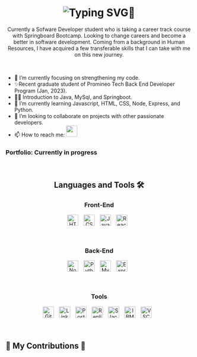 <h1 align="center">
  <img src="https://readme-typing-svg.herokuapp.com?font=Fira+Code&pause=500&color=9863FF&random=false&width=435&lines=Hi+%F0%9F%91%8B+my+name+is+Oscar+Carrillo;Im+currently+in+the+process+of+;changing+careers+to+become+a+;Software+Developer." alt="Typing SVG" />👋
</h1>

<p align="center"> Currently a Sofware Developer student who is taking a career track course with Springboard Bootcamp. Looking to change careers and become a better in software development. Coming from a background in Human Resources, I have acquired a few transferable skills that I can take with me on this new journey.</p>

<br>

- 👀 I’m currently focusing on strengthening my code.
- ✨Recent graduate student of Promineo Tech Back End Developer Program (Jan, 2023).
- 🐱‍🚀 Introduction to Java, MySql, and Springboot.
- 🌱 I’m currently learning Javascript, HTML, CSS, Node, Express, and Python.
- 💞️ I’m looking to collaborate on projects with other passionate developers.
- 📫 How to reach me: <a href="https://www.linkedin.com/in/oscarcar/" target="_blank"><img src="https://cdn.jsdelivr.net/gh/devicons/devicon@latest/icons/linkedin/linkedin-original.svg" width ="30px"/></a>
  
### Portfolio: Currently in progress

<br>

<h2 align="center">Languages and Tools 🛠️</h2>

<h3 align="center"> Front-End </h3>

<p align="center">
   <img alt="HTML" width="30px" style="padding-right:10px;" src="https://cdn.jsdelivr.net/gh/devicons/devicon/icons/html5/html5-plain.svg" />
   <img alt="CSS" width="30px" style="padding-right:10px;" src="https://cdn.jsdelivr.net/gh/devicons/devicon/icons/css3/css3-plain.svg" />
   <img alt="JavaScript" width="30px" style="padding-right:10px;" src="https://cdn.jsdelivr.net/gh/devicons/devicon/icons/javascript/javascript-plain.svg" />
   <img alt="React" width="30px" style="padding-right:10px;" src="https://cdn.jsdelivr.net/gh/devicons/devicon/icons/react/react-original.svg" />
</p>

<br>

<h3 align="center"> Back-End </h3>


<p align="center">
   <img alt="NodeJS" width="30px" style="padding-right:10px;" src="https://cdn.jsdelivr.net/gh/devicons/devicon/icons/nodejs/nodejs-original.svg" />
   <img alt="Python" width="30px" style="padding-right:10px;" src="https://cdn.jsdelivr.net/gh/devicons/devicon@latest/icons/python/python-original-wordmark.svg" />
   <img alt="MySQL" width="30px" style="padding-right:10px;" src="https://cdn.jsdelivr.net/gh/devicons/devicon@latest/icons/mysql/mysql-original.svg" />
   <img alt="Express" width="30px" style="padding-right:10px;" src="https://cdn.jsdelivr.net/gh/devicons/devicon@latest/icons/express/express-original.svg" />
</p>

<br>

<h3 align="center"> Tools </h3>

<p align="center">
  <img alt="Git" width="30px" style="padding-right:10px;" src="https://cdn.jsdelivr.net/gh/devicons/devicon@latest/icons/git/git-original.svg" />
  <img alt="LinkedIn" width="30px" style="padding-right:10px;" src="https://cdn.jsdelivr.net/gh/devicons/devicon@latest/icons/linkedin/linkedin-plain.svg" />
  <img alt="Postman" width="30px" style="padding-right:10px;" src="https://cdn.jsdelivr.net/gh/devicons/devicon@latest/icons/postman/postman-original.svg" />
  <img alt="Replit" width="30px" style="padding-right:10px;" src="https://cdn.jsdelivr.net/gh/devicons/devicon@latest/icons/replit/replit-original.svg" />
  <img alt="Slack" width="30px" style="padding-right:10px;" src="https://cdn.jsdelivr.net/gh/devicons/devicon@latest/icons/slack/slack-plain.svg" />
  <img alt="IBMSPSS" width="30px" style="padding-right:10px;" src="https://cdn.jsdelivr.net/gh/devicons/devicon@latest/icons/spss/spss-original.svg" />
  <img alt="VSCODE" width="30px" style="padding-right:10px;" src="https://cdn.jsdelivr.net/gh/devicons/devicon@latest/icons/vscode/vscode-original.svg" />  
</p>

<br>

<h2>💞️  My Contributions 💞️</h2>
<br>



<!---
oscarc257/oscarc257 is a ✨ special ✨ repository because its `README.md` (this file) appears on your GitHub profile.
You can click the Preview link to take a look at your changes.
--->
